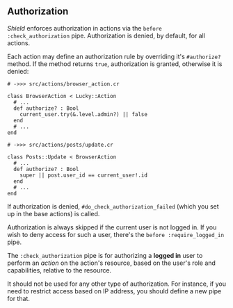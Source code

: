## Authorization

*Shield* enforces authorization in actions via the `before :check_authorization` pipe. Authorization is denied, by default, for all actions.

Each action may define an authorization rule by overriding it's `#authorize?` method. If the method returns `true`, authorization is granted, otherwise it is denied:

```crystal
# ->>> src/actions/browser_action.cr

class BrowserAction < Lucky::Action
  # ...
  def authorize? : Bool
    current_user.try(&.level.admin?) || false
  end
  # ...
end
```

```crystal
# ->>> src/actions/posts/update.cr

class Posts::Update < BrowserAction
  # ...
  def authorize? : Bool
    super || post.user_id == current_user!.id
  end
  # ...
end
```

If authorization is denied, `#do_check_authorization_failed` (which you set up in the base actions) is called.

Authorization is always skipped if the current user is not logged in. If you wish to deny access for such a user, there's the `before :require_logged_in` pipe.

The `:check_authorization` pipe is for authorizing a **logged in** user to perform an *action* on the action's resource, based on the user's role and capabilities, relative to the resource.

It should not be used for any other type of authorization. For instance, if you need to restrict access based on IP address, you should define a new pipe for that.
